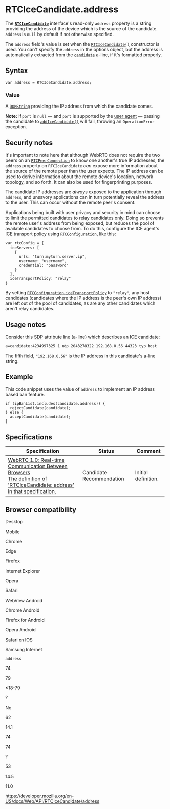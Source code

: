 # RTCIceCandidate.address

The **[`RTCIceCandidate`](../rtcicecandidate)** interface's read-only `address` property is a string providing the address of the device which is the source of the candidate. `address` is `null` by default if not otherwise specified.

The `address` field's value is set when the [`RTCIceCandidate()`](rtcicecandidate) constructor is used. You can't specify the `address` in the options object, but the address is automatically extracted from the [`candidate`](../rtcicecandidateinit/candidate) a-line, if it's formatted properly.

## Syntax

    var address = RTCIceCandidate.address;

### Value

A [`DOMString`](../domstring) providing the IP address from which the candidate comes.

**Note:** If `port` is `null` — and `port` is supported by the [user agent](https://developer.mozilla.org/en-US/docs/Glossary/User_agent) — passing the candidate to [`addIceCandidate()`](../rtcpeerconnection/addicecandidate) will fail, throwing an `OperationError` exception.

## Security notes

It's important to note here that although WebRTC does not require the two peers on an [`RTCPeerConnection`](../rtcpeerconnection) to know one another's true IP addresses, the `address` property on `RTCIceCandidate` _can_ expose more information about the source of the remote peer than the user expects. The IP address can be used to derive information about the remote device's location, network topology, and so forth. It can also be used for fingerprinting purposes.

The candidate IP addresses are _always_ exposed to the application through `address`, and unsavory applications can in turn potentially reveal the address to the user. This can occur without the remote peer's consent.

Applications being built with user privacy and security in mind can choose to limit the permitted candidates to relay candidates only. Doing so prevents the remote user's address from being exposed, but reduces the pool of available candidates to choose from. To do this, configure the ICE agent's ICE transport policy using [`RTCConfiguration`](../rtcconfiguration), like this:

    var rtcConfig = {
      iceServers: [
        {
          urls: "turn:myturn.server.ip",
          username: "username",
          credential: "password"
        }
      ],
      iceTransportPolicy: "relay"
    }

By setting [`RTCConfiguration.iceTransportPolicy`](../rtcconfiguration/icetransportpolicy) to `"relay"`, any host candidates (candidates where the IP address is the peer's own IP address) are left out of the pool of candidates, as are any other candidates which aren't relay candidates.

## Usage notes

Consider this [SDP](https://developer.mozilla.org/en-US/docs/Glossary/SDP) attribute line (a-line) which describes an ICE candidate:

    a=candidate:4234997325 1 udp 2043278322 192.168.0.56 44323 typ host

The fifth field, `"192.168.0.56"` is the IP address in this candidate's a-line string.

## Example

This code snippet uses the value of `address` to implement an IP address based ban feature.

    if (ipBanList.includes(candidate.address)) {
      rejectCandidate(candidate);
    } else {
      acceptCandidate(candidate);
    }

## Specifications

<table><thead><tr class="header"><th>Specification</th><th>Status</th><th>Comment</th></tr></thead><tbody><tr class="odd"><td><a href="https://w3c.github.io/webrtc-pc/#dom-rtcicecandidate-address">WebRTC 1.0: Real-time Communication Between Browsers<br />
<span class="small">The definition of 'RTCIceCandidate: address' in that specification.</span></a></td><td><span class="spec-cr">Candidate Recommendation</span></td><td>Initial definition.</td></tr></tbody></table>

## Browser compatibility

Desktop

Mobile

Chrome

Edge

Firefox

Internet Explorer

Opera

Safari

WebView Android

Chrome Android

Firefox for Android

Opera Android

Safari on IOS

Samsung Internet

`address`

74

79

≤18-79

?

No

62

14.1

74

74

?

53

14.5

11.0

<a href="https://developer.mozilla.org/en-US/docs/Web/API/RTCIceCandidate/address" class="_attribution-link">https://developer.mozilla.org/en-US/docs/Web/API/RTCIceCandidate/address</a>
